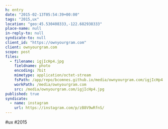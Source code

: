 ```yaml
---
h: entry
date: "2015-02-13T05:54:39+00:00"
tags: "2015,ux"
location: "geo:45.530408333,-122.682938333"
place-name: null
in-reply-to: null
syndicate-to: null
client_id: "https://ownyourgram.com"
client: ownyourgram.com
scope: post
files:
  - filename: igjIcHp4.jpg
    fieldname: photo
    encoding: 7bit
    mimetype: application/octet-stream
    fsPath: /app/repo/bcomnes.github.io/media/ownyourgram.com/igjIcHp4.jpg
    workPath: /media/ownyourgram.com
    src: /media/ownyourgram.com/igjIcHp4.jpg
published: true
syndicate:
  - name: instagram
    url: https://instagram.com/p/zB8V9wRfnS/
---
```

#ux #2015
